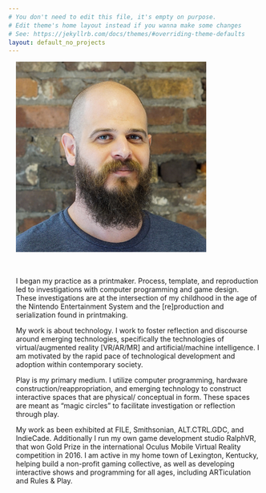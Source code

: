 ```yaml
---
# You don't need to edit this file, it's empty on purpose.
# Edit theme's home layout instead if you wanna make some changes
# See: https://jekyllrb.com/docs/themes/#overriding-theme-defaults
layout: default_no_projects
---
```

<div class="right">
        <img src="/images/headshot_2017.jpg" class="img-responsive" alt="richie photo" style="padding-bottom: 2rem; padding-left: 15px; padding-right: 15px; max-height:380px; ">
    <div class="row" style="padding-left: 15px; padding-right: 15">
      <div class="col-xs-10 col-md-8">
        <p>
          I began my practice as a printmaker. Process, template, and reproduction led to investigations with computer programming and game design. These investigations are at the intersection of my childhood in the age of the Nintendo Entertainment System and the [re]production and serialization found in printmaking.
        </p>
        <p>
          My work is about technology. I work to foster reflection and discourse around emerging technologies, specifically the technologies of virtual/augmented reality [VR/AR/MR] and artificial/machine intelligence. I am motivated by the rapid pace of technological development and adoption within contemporary society.
          </p>
        <p>
          Play is my primary medium. I utilize computer programming, hardware construction/reappropriation, and emerging technology to construct interactive spaces that are physical/    conceptual in form. These spaces are meant as “magic circles” to facilitate investigation or reflection through play.
        </p>
        <p>
          My work as been exhibited at FILE, Smithsonian, ALT.CTRL.GDC, and IndieCade. Additionally I run my own game development studio RalphVR, that won Gold Prize in the international Oculus Mobile Virtual Reality competition in 2016. I am active in my home town of Lexington, Kentucky, helping build a non-profit gaming collective, as well as developing interactive shows and programming for all ages, including ARTiculation and Rules & Play.
        </p>
      </div>
    </div>
</div>
